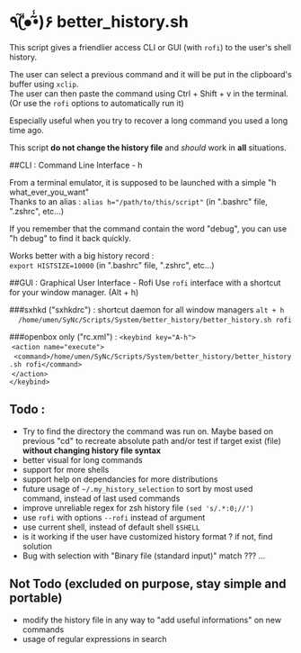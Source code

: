 # ٩(̾●̮̮̃̾•̃̾)۶ better_history.sh

This script gives a friendlier access CLI or GUI (with `rofi`) to the user's shell history.  

The user can select a previous command and it will be put in the clipboard's buffer using `xclip`.  
The user can then paste the command using Ctrl + Shift + v in the terminal. (Or use the `rofi` options to automatically run it)  

Especially useful when you try to recover a long command you used a long time ago.

This script __do not change the history file__ and *should* work in **all** situations.

##CLI : Command Line Interface - h

From a terminal emulator, it is supposed to be launched with a simple "h what_ever_you_want"  
Thanks to an alias : `alias h="/path/to/this/script"` (in ".bashrc" file, ".zshrc",  etc...)

If you remember that the command contain the word "debug", you can use "h debug" to find it back quickly.

Works better with a big history record :  
`export HISTSIZE=10000` (in ".bashrc" file, ".zshrc",  etc...)

##GUI : Graphical User Interface - Rofi
Use `rofi` interface with a shortcut for your window manager. (Alt + h)  

###sxhkd ("sxhkdrc") : shortcut daemon for all window managers
`alt + h`  
&nbsp;&nbsp;&nbsp;&nbsp;`/home/umen/SyNc/Scripts/System/better_history/better_history.sh rofi`


###openbox only ("rc.xml") :
`<keybind key="A-h">`  
&nbsp;`<action name="execute">`  
&nbsp;&nbsp;`<command>/home/umen/SyNc/Scripts/System/better_history/better_history.sh rofi</command>`  
&nbsp;`</action>`  
`</keybind>`

## Todo :
* Try to find the directory the command was run on. Maybe based on previous "cd" to recreate absolute path and/or test if target exist (file) __without changing history file syntax__
* better visual for long commands
* support for more shells
* support help on dependancies for more distributions
* future usage of `~/.my_history_selection` to sort by most used command, instead of last used commands
* improve unreliable regex for zsh history file `(sed 's/.*:0;//')`
* use `rofi` with options `--rofi` instead of argument
* use current shell, instead of default shell `$SHELL`
* is it working if the user have customized history format ? if not, find solution
* Bug with selection with "Binary file (standard input)" match ???
...

## Not Todo (excluded on purpose, stay simple and portable)
* modify the history file in any way to "add useful informations" on new commands
* usage of regular expressions in search
